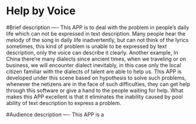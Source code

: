 # Help by Voice
#Brief description —-
This APP is to deal with the problem in people’s daily life which can not be expressed in text description. Many people 
hear the melody of the song in daily life inadvertently, but can not think of the lyrics sometimes, this kind of problem 
is unable to be expressed by text description, only the voice can describe it clearly. Another example, In China 
there’re many dialects since ancient times, when we traveling or on business, we will encounter dialect inevitably, 
in this case only the local citizen familiar with the dialects of talent are able to help us. This APP is developed 
under this scene based on hypothesis to solve such problems, whenever the netizens are in the face of such difficulties, 
they can get help through this software or give a hand to the people waiting for help. What makes this APP excellent is 
that it eliminates the inability caused by pool ability of text description to express a problem.



#Audience description —-
This APP is a
